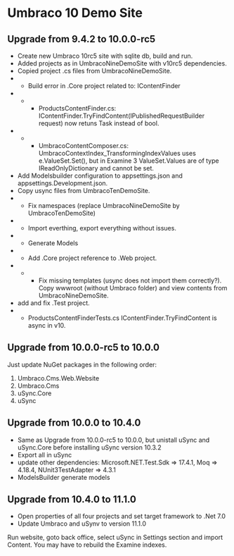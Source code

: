 # Umbraco 10 Demo Site 

## Upgrade from 9.4.2 to 10.0.0-rc5
- Create new Umbraco 10rc5 site with sqlite db, build and run.
- Added projects as in UmbracoNineDemoSite with v10rc5 dependencies.
- Copied project .cs files from UmbracoNineDemoSite.
- - Build error in .Core project related to: IContentFinder 
- - - ProductsContentFinder.cs: IContentFinder.TryFindContent(IPublishedRequestBuilder request) now retuns Task<bool> instead of bool.
- - - UmbracoContentComposer.cs: UmbracoContextIndex_TransformingIndexValues uses e.ValueSet.Set(), but in Examine 3 ValueSet.Values are of type IReadOnlyDictionary and cannot be set.
- Add Modelsbuilder configuration to appsettings.json and appsettings.Development.json.
- Copy usync files from UmbracoTenDemoSite.
- - Fix namespaces (replace UmbracoNineDemoSite by UmbracoTenDemoSite)
- - Import everthing, export everything without issues.
- - Generate Models
- - Add .Core project reference to .Web project.
- - - Fix missing templates (usync does not import them correctly?). Copy wwwroot (without Umbraco folder) and view contents from UmbracoNineDemoSite.
- add and fix .Test project.
- - ProductsContentFinderTests.cs IContentFinder.TryFindContent is async in v10.

## Upgrade from 10.0.0-rc5 to 10.0.0
Just update NuGet packages in the following order:
1. Umbraco.Cms.Web.Website
2. Umbraco.Cms
3. uSync.Core
4. uSync

## Upgrade from 10.0.0 to 10.4.0
- Same as Upgrade from 10.0.0-rc5 to 10.0.0, but unistall uSync and uSync.Core before installing uSync version 10.3.2
- Export all in uSync
- update other dependencies: Microsoft.NET.Test.Sdk => 17.4.1, Moq => 4.18.4, NUnit3TestAdapter => 4.3.1
- ModelsBuilder generate models

## Upgrade from 10.4.0 to 11.1.0
- Open properties of all four projects and set target framework to .Net 7.0
- Update Umbraco and uSynv to version 11.1.0

Run website, goto back office, select uSync in Settings section and import Content.
You may have to rebuild the Examine indexes.